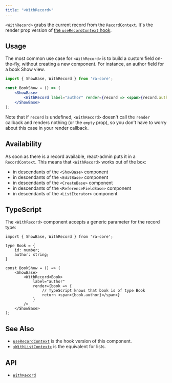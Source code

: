 ```yaml
---
title: "<WithRecord>"
---
```


`<WithRecord>` grabs the current record from the `RecordContext`. It's the render prop version of [the `useRecordContext` hook](./useRecordContext.md). 

## Usage

The most common use case for `<WithRecord>` is to build a custom field on-the-fly, without creating a new component. For instance, an author field for a book Show view. 

```jsx
import { ShowBase, WithRecord } from 'ra-core';

const BookShow = () => (
    <ShowBase>
        <WithRecord label="author" render={record => <span>{record.author}</span>} />
    </ShowBase>
);
```

Note that if `record` is undefined, `<WithRecord>` doesn't call the `render` callback and renders nothing (or the `empty` prop), so you don't have to worry about this case in your render callback.

## Availability

As soon as there is a record available, react-admin puts it in a `RecordContext`. This means that `<WithRecord>` works out of the box:

- in descendants of the `<ShowBase>` component
- in descendants of the `<EditBase>` component
- in descendants of the `<CreateBase>` component
- in descendants of the `<ReferenceFieldBase>` component
- in descendants of the `<ListIterator>` component

## TypeScript

The `<WithRecord>` component accepts a generic parameter for the record type:

```tsx
import { ShowBase, WithRecord } from 'ra-core';

type Book = {
    id: number;
    author: string;
}

const BookShow = () => (
    <ShowBase>
        <WithRecord<Book>
            label="author"
            render={book => {
                // TypeScript knows that book is of type Book
                return <span>{book.author}</span>}
            }
        />
    </ShowBase>
);
```

## See Also

* [`useRecordContext`](./useRecordContext.md) is the hook version of this component.
* [`<WithListContext>`](../list/WithListContext.md) is the equivalent for lists.

## API

* [`WithRecord`]

[`WithRecord`]: https://github.com/marmelab/react-admin/blob/master/packages/ra-core/src/controller/record/WithRecord.tsx
